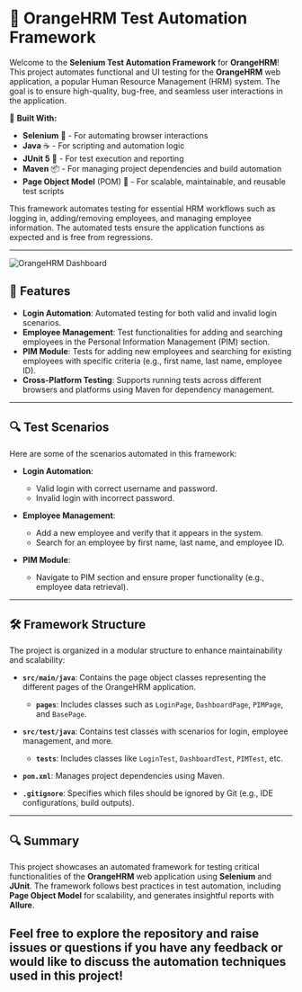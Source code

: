 # 🍊 OrangeHRM Test Automation Framework

Welcome to the **Selenium Test Automation Framework** for **OrangeHRM**! This project automates functional and UI testing for the **OrangeHRM** web application, a popular Human Resource Management (HRM) system. The goal is to ensure high-quality, bug-free, and seamless user interactions in the application.

🔧 **Built With:**
- **Selenium** 🤖 - For automating browser interactions
- **Java** ☕ - For scripting and automation logic
- **JUnit 5** 🚀 - For test execution and reporting
- **Maven** 📦 - For managing project dependencies and build automation
- **Page Object Model** (POM) 📂 - For scalable, maintainable, and reusable test scripts

This framework automates testing for essential HRM workflows such as logging in, adding/removing employees, and managing employee information. The automated tests ensure the application functions as expected and is free from regressions.

---

![OrangeHRM Dashboard](image2025-02-26112838164.png)

## 🚀 Features

- **Login Automation**: Automated testing for both valid and invalid login scenarios.
- **Employee Management**: Test functionalities for adding and searching employees in the Personal Information Management (PIM) section.
- **PIM Module**: Tests for adding new employees and searching for existing employees with specific criteria (e.g., first name, last name, employee ID).
- **Cross-Platform Testing**: Supports running tests across different browsers and platforms using Maven for dependency management.

---

## 🔍 Test Scenarios

Here are some of the scenarios automated in this framework:

- **Login Automation**:
    - Valid login with correct username and password.
    - Invalid login with incorrect password.
  
- **Employee Management**:
    - Add a new employee and verify that it appears in the system.
    - Search for an employee by first name, last name, and employee ID.
  
- **PIM Module**:
    - Navigate to PIM section and ensure proper functionality (e.g., employee data retrieval).

---

## 🛠️ Framework Structure

The project is organized in a modular structure to enhance maintainability and scalability:

- **`src/main/java`**: Contains the page object classes representing the different pages of the OrangeHRM application.
  - **`pages`**: Includes classes such as `LoginPage`, `DashboardPage`, `PIMPage`, and `BasePage`.
  
- **`src/test/java`**: Contains test classes with scenarios for login, employee management, and more.
  - **`tests`**: Includes classes like `LoginTest`, `DashboardTest`, `PIMTest`, etc.

- **`pom.xml`**: Manages project dependencies using Maven.
- **`.gitignore`**: Specifies which files should be ignored by Git (e.g., IDE configurations, build outputs).

---


## 🔍 Summary

This project showcases an automated framework for testing critical functionalities of the **OrangeHRM** web application using **Selenium** and **JUnit**. The framework follows best practices in test automation, including **Page Object Model** for scalability, and generates insightful reports with **Allure**. 

Feel free to explore the repository and raise issues or questions if you have any feedback or would like to discuss the automation techniques used in this project!
---
